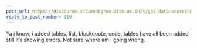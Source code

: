 ```yaml
---
post_url: https://discourse.onlinedegree.iitm.ac.in/t/ga4-data-sourcing-discussion-thread-tds-jan-2025/165959/113
reply_to_post_number: 110
---
```

Ya i know, i added tables, list, blockquote, code, tables have all been added still it’s showing errors. Not sure where am I going wrong.